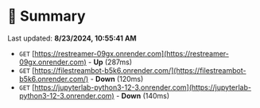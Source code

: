 # 📖 Summary
Last updated: **8/23/2024, 10:55:41 AM**

- `GET` [https://restreamer-09gx.onrender.com](https://restreamer-09gx.onrender.com) - **Up** (287ms)
- `GET` [https://filestreambot-b5k6.onrender.com/](https://filestreambot-b5k6.onrender.com/) - **Down** (120ms)
- `GET` [https://jupyterlab-python3-12-3.onrender.com](https://jupyterlab-python3-12-3.onrender.com) - **Down** (140ms)
